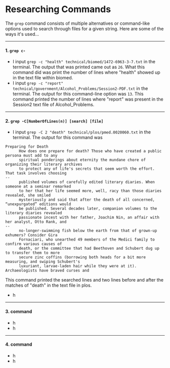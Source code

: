 # Researching Commands
The ```grep``` command consists of multiple alternatives or command-like options used to search through files for a given string. Here are some of the ways it's used... 

***

#### 1. ```grep c-```
  * I input ```grep -c "health" technical/biomed/1472-6963-3-7.txt``` in the terminal. The output that was printed came out as ```26```. What this command did was print the number of lines where "health" showed up in the text file within biomed. 
  * I input ```grep -c "report" technical/government/Alcohol_Problems/Session2-PDF.txt``` in the terminal. The output for this command-line option was ```13```. This command printed the number of lines where "report" was present in the Session2 text file of Alcohol_Problems.

***

#### 2. ```grep -C[NumberOfLines(n)] [search] [file]``` 
  * I input ```grep -C 2 "death" technical/plos/pmed.0020060.txt``` in the terminal. The output for this command was 
  
  ```
  Preparing for Death
        How does one prepare for death? Those who have created a public persona must add to any
        spiritual ponderings about eternity the mundane chore of organizing their literary archives
        to protect any of life's secrets that seem worth the effort. That task involves choosing
--
        published volumes of carefully edited literary diaries. When someone at a seminar remarked
        to her that her life seemed more, well, racy than those diaries revealed, she smiled
        mysteriously and said that after the death of all concerned, “unexpurgated” editions would
        be published. Several decades later, companion volumes to the literary diaries revealed
        passionate incest with her father, Joachim Nin, an affair with her analyst, Otto Rank, and
--
        no-longer-swimming fish below the earth from that of grown-up exhumers? Consider Gira
        Fornaciari, who unearthed 49 members of the Medici family to confirm various causes of
        death, or the committee that had Beethoven and Schubert dug up to transfer them to more
        secure zinc coffins (borrowing both heads for a bit more measuring, and swiping Schubert's
        luxuriant, larvae-laden hair while they were at it). Archaeologists have braved curses and
 ```
 This command printed the searched lines and two lines before and after the matches of "death" in the text file in plos.
  * h

***

#### 3. command
  * h
  * h

***

#### 4. command
  * h
  * h
